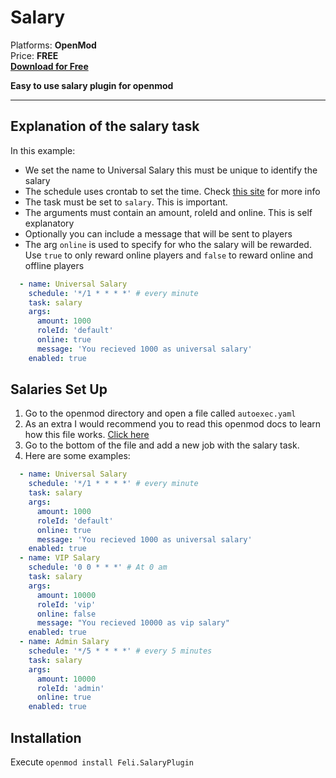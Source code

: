 # Salary

Platforms: **OpenMod**  
Price: **FREE**  
**[Download for Free](https://docs.fplugins.com/plugins/salary/#installation)**

**Easy to use salary plugin for openmod**

---

## Explanation of the salary task

In this example:
- We set the name to Universal Salary this must be unique to identify the salary
- The schedule uses crontab to set the time. Check [this site](http://crontab.guru/) for more info
- The task must be set to `salary`. This is important.
- The arguments must contain an amount, roleId and online. This is self explanatory
- Optionally you can include a message that will be sent to players
- The arg `online` is used to specify for who the salary will be rewarded. Use `true` to only reward online players and `false` to reward online and offline players

```yml
  - name: Universal Salary
    schedule: '*/1 * * * *' # every minute
    task: salary 
    args:
      amount: 1000
      roleId: 'default'
      online: true
      message: 'You recieved 1000 as universal salary'
    enabled: true
```

## Salaries Set Up

1. Go to the openmod directory and open a file called `autoexec.yaml`
2. As an extra I would recommend you to read this openmod docs to learn how this file works. [Click here](https://openmod.github.io/openmod-docs/userdoc/concepts/jobs.html)
3. Go to the bottom of the file and add a new job with the salary task.
4. Here are some examples:
```yaml
  - name: Universal Salary
    schedule: '*/1 * * * *' # every minute
    task: salary 
    args:
      amount: 1000
      roleId: 'default'
      online: true
      message: 'You recieved 1000 as universal salary'
    enabled: true
  - name: VIP Salary
    schedule: '0 0 * * *' # At 0 am
    task: salary 
    args:
      amount: 10000
      roleId: 'vip'
      online: false
      message: "You recieved 10000 as vip salary"
    enabled: true
  - name: Admin Salary
    schedule: '*/5 * * * *' # every 5 minutes
    task: salary 
    args:
      amount: 10000
      roleId: 'admin'
      online: true
    enabled: true
```

## Installation

Execute `openmod install Feli.SalaryPlugin`
